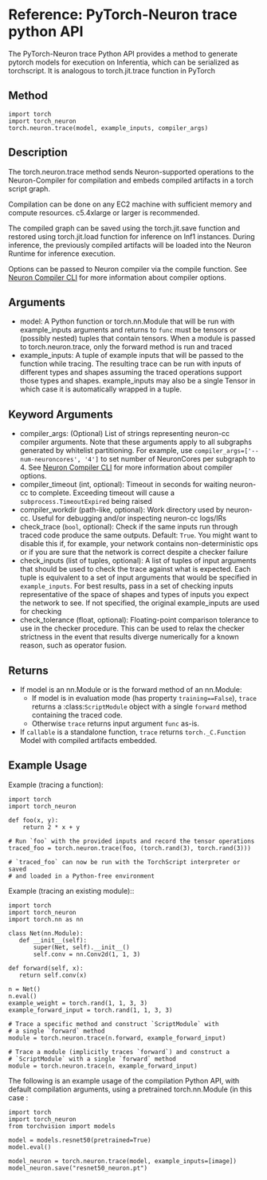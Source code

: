 # Reference: PyTorch-Neuron trace python API

The PyTorch-Neuron trace Python API provides a method to generate pytorch models for execution on Inferentia, which can be serialized as torchscript.  It is analogous to torch.jit.trace function in PyTorch

## Method

```
import torch
import torch_neuron
torch.neuron.trace(model, example_inputs, compiler_args)
```

## Description

The torch.neuron.trace method sends Neuron-supported operations to the Neuron-Compiler for compilation and embeds compiled artifacts in a torch script graph. 

Compilation can be done on any EC2 machine with sufficient memory and compute resources. c5.4xlarge or larger is recommended.

The compiled graph can be saved using the torch.jit.save function and restored using torch.jit.load function for inference on Inf1 instances. During inference, the previously compiled artifacts will be loaded into the Neuron Runtime for inference execution.

Options can be passed to Neuron compiler via the compile function. See [Neuron Compiler CLI](https://github.com/aws/aws-neuron-sdk/blob/master/docs/neuron-cc/command-line-reference.md) for more information about compiler options.

## Arguments

* model: A Python function or torch.nn.Module that will be run with example_inputs arguments and returns to ``func`` must be tensors or (possibly nested) tuples that contain tensors. When a module is passed to torch.neuron.trace, only the forward method is run and traced
* example_inputs: A tuple of example inputs that will be passed to the function while tracing. The resulting trace can be run with inputs of different types and shapes assuming the traced operations support those types and shapes. example_inputs may also be a single Tensor in which case it is automatically wrapped in a tuple.

## Keyword Arguments

* compiler_args: (Optional) List of strings representing neuron-cc compiler arguments. Note that these arguments apply to all subgraphs generated by whitelist partitioning. For example, use `compiler_args=['--num-neuroncores', '4']` to set number of NeuronCores per subgraph to 4. See [Neuron Compiler CLI](https://github.com/aws/aws-neuron-sdk/blob/master/docs/neuron-cc/command-line-reference.md) for more information about compiler options.
* compiler_timeout (int, optional): Timeout in seconds for waiting neuron-cc to complete. Exceeding timeout will cause a `subprocess.TimeoutExpired` being raised
* compiler_workdir (path-like, optional): Work directory used by neuron-cc. Useful for debugging and/or inspecting neuron-cc logs/IRs
* check_trace (``bool``, optional): Check if the same inputs run through  traced code produce the same outputs. Default: ``True``. You might want to disable this if, for example, your network contains non-deterministic ops or if you are sure that the network is correct despite a checker failure
* check_inputs (list of tuples, optional): A list of tuples of input arguments that should be used to check the trace against what is expected. Each tuple is equivalent to a set of input arguments that would be specified in ``example_inputs``. For best results, pass in a set of checking inputs representative of the space of shapes and types of inputs you expect the network to see. If not specified, the original example_inputs are used for checking
* check_tolerance (float, optional): Floating-point comparison tolerance to use in the checker procedure.  This can be used to relax the checker strictness in the event that results diverge numerically for a known reason, such as operator fusion.


## Returns

* If model is an nn.Module or is the forward method of an nn.Module:
    * If model is in evaluation mode (has property `training==False`), ``trace`` returns a :class:`ScriptModule` object with a single ``forward`` method containing the traced code.
    * Otherwise ``trace`` returns input argument `func` as-is.
* If ``callable`` is a standalone function, ``trace`` returns `torch._C.Function` Model with compiled artifacts embedded.

## Example Usage

Example (tracing a function):

```
import torch
import torch_neuron

def foo(x, y):
    return 2 * x + y

# Run `foo` with the provided inputs and record the tensor operations
traced_foo = torch.neuron.trace(foo, (torch.rand(3), torch.rand(3)))

# `traced_foo` can now be run with the TorchScript interpreter or saved
# and loaded in a Python-free environment
```

Example (tracing an existing module)::

```
import torch
import torch_neuron
import torch.nn as nn

class Net(nn.Module):
   def __init__(self):
       super(Net, self).__init__()
       self.conv = nn.Conv2d(1, 1, 3)

def forward(self, x):
   return self.conv(x)

n = Net()
n.eval()
example_weight = torch.rand(1, 1, 3, 3)
example_forward_input = torch.rand(1, 1, 3, 3)

# Trace a specific method and construct `ScriptModule` with
# a single `forward` method
module = torch.neuron.trace(n.forward, example_forward_input)

# Trace a module (implicitly traces `forward`) and construct a
# `ScriptModule` with a single `forward` method
module = torch.neuron.trace(n, example_forward_input)
```

The following is an example usage of the compilation Python API, with default compilation arguments, using a pretrained torch.nn.Module (in this case :

```
import torch
import torch_neuron
from torchvision import models

model = models.resnet50(pretrained=True)
model.eval()

model_neuron = torch.neuron.trace(model, example_inputs=[image])
model_neuron.save("resnet50_neuron.pt")
```


